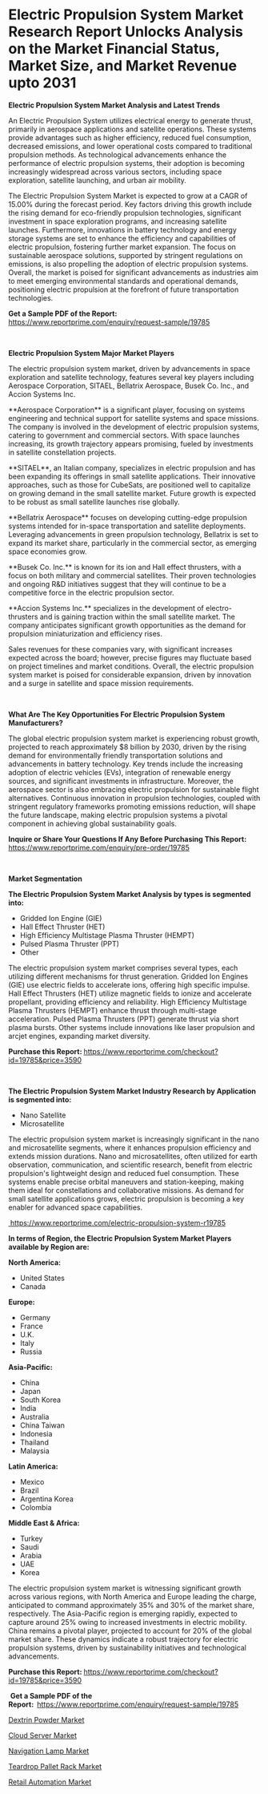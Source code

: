 <p><h1>Electric Propulsion System Market Research Report Unlocks Analysis on the Market Financial Status, Market Size, and Market Revenue upto 2031</h1></p><p><strong>Electric Propulsion System Market Analysis and Latest Trends</strong></p>
<p><p>An Electric Propulsion System utilizes electrical energy to generate thrust, primarily in aerospace applications and satellite operations. These systems provide advantages such as higher efficiency, reduced fuel consumption, decreased emissions, and lower operational costs compared to traditional propulsion methods. As technological advancements enhance the performance of electric propulsion systems, their adoption is becoming increasingly widespread across various sectors, including space exploration, satellite launching, and urban air mobility.</p><p>The Electric Propulsion System Market is expected to grow at a CAGR of 15.00% during the forecast period. Key factors driving this growth include the rising demand for eco-friendly propulsion technologies, significant investment in space exploration programs, and increasing satellite launches. Furthermore, innovations in battery technology and energy storage systems are set to enhance the efficiency and capabilities of electric propulsion, fostering further market expansion. The focus on sustainable aerospace solutions, supported by stringent regulations on emissions, is also propelling the adoption of electric propulsion systems. Overall, the market is poised for significant advancements as industries aim to meet emerging environmental standards and operational demands, positioning electric propulsion at the forefront of future transportation technologies.</p></p>
<p><strong>Get a Sample PDF of the Report:&nbsp;</strong> <a href="https://www.reportprime.com/enquiry/request-sample/19785?utm_campaign=116&utm_medium=2&utm_source=Github&utm_content=ia&utm_term=02122024&utm_id=electric-propulsion-system">https://www.reportprime.com/enquiry/request-sample/19785</a></p>
<p>&nbsp;</p>
<p><strong>Electric Propulsion System Major Market Players</strong></p>
<p><p>The electric propulsion system market, driven by advancements in space exploration and satellite technology, features several key players including Aerospace Corporation, SITAEL, Bellatrix Aerospace, Busek Co. Inc., and Accion Systems Inc.</p><p>**Aerospace Corporation** is a significant player, focusing on systems engineering and technical support for satellite systems and space missions. The company is involved in the development of electric propulsion systems, catering to government and commercial sectors. With space launches increasing, its growth trajectory appears promising, fueled by investments in satellite constellation projects.</p><p>**SITAEL**, an Italian company, specializes in electric propulsion and has been expanding its offerings in small satellite applications. Their innovative approaches, such as those for CubeSats, are positioned well to capitalize on growing demand in the small satellite market. Future growth is expected to be robust as small satellite launches rise globally.</p><p>**Bellatrix Aerospace** focuses on developing cutting-edge propulsion systems intended for in-space transportation and satellite deployments. Leveraging advancements in green propulsion technology, Bellatrix is set to expand its market share, particularly in the commercial sector, as emerging space economies grow.</p><p>**Busek Co. Inc.** is known for its ion and Hall effect thrusters, with a focus on both military and commercial satellites. Their proven technologies and ongoing R&D initiatives suggest that they will continue to be a competitive force in the electric propulsion sector.</p><p>**Accion Systems Inc.** specializes in the development of electro-thrusters and is gaining traction within the small satellite market. The company anticipates significant growth opportunities as the demand for propulsion miniaturization and efficiency rises.</p><p>Sales revenues for these companies vary, with significant increases expected across the board; however, precise figures may fluctuate based on project timelines and market conditions. Overall, the electric propulsion system market is poised for considerable expansion, driven by innovation and a surge in satellite and space mission requirements.</p></p>
<p>&nbsp;</p>
<p><strong>What Are The Key Opportunities For Electric Propulsion System Manufacturers?</strong></p>
<p><p>The global electric propulsion system market is experiencing robust growth, projected to reach approximately $8 billion by 2030, driven by the rising demand for environmentally friendly transportation solutions and advancements in battery technology. Key trends include the increasing adoption of electric vehicles (EVs), integration of renewable energy sources, and significant investments in infrastructure. Moreover, the aerospace sector is also embracing electric propulsion for sustainable flight alternatives. Continuous innovation in propulsion technologies, coupled with stringent regulatory frameworks promoting emissions reduction, will shape the future landscape, making electric propulsion systems a pivotal component in achieving global sustainability goals.</p></p>
<p><strong>Inquire or Share Your Questions If Any Before Purchasing This Report:</strong> <a href="https://www.reportprime.com/enquiry/pre-order/19785?utm_campaign=116&utm_medium=2&utm_source=Github&utm_content=ia&utm_term=02122024&utm_id=electric-propulsion-system">https://www.reportprime.com/enquiry/pre-order/19785</a></p>
<p>&nbsp;</p>
<p><strong>Market Segmentation</strong></p>
<p><strong>The Electric Propulsion System Market Analysis by types is segmented into:</strong></p>
<p><ul><li>Gridded Ion Engine (GIE)</li><li>Hall Effect Thruster (HET)</li><li>High Efficiency Multistage Plasma Thruster (HEMPT)</li><li>Pulsed Plasma Thruster (PPT)</li><li>Other</li></ul></p>
<p><p>The electric propulsion system market comprises several types, each utilizing different mechanisms for thrust generation. Gridded Ion Engines (GIE) use electric fields to accelerate ions, offering high specific impulse. Hall Effect Thrusters (HET) utilize magnetic fields to ionize and accelerate propellant, providing efficiency and reliability. High Efficiency Multistage Plasma Thrusters (HEMPT) enhance thrust through multi-stage acceleration. Pulsed Plasma Thrusters (PPT) generate thrust via short plasma bursts. Other systems include innovations like laser propulsion and arcjet engines, expanding market diversity.</p></p>
<p><strong>Purchase this Report:&nbsp;</strong><a href="https://www.reportprime.com/checkout?id=19785&price=3590&utm_campaign=116&utm_medium=2&utm_source=Github&utm_content=ia&utm_term=02122024&utm_id=electric-propulsion-system">https://www.reportprime.com/checkout?id=19785&price=3590</a></p>
<p>&nbsp;</p>
<p><strong>The Electric Propulsion System Market Industry Research by Application is segmented into:</strong></p>
<p><ul><li>Nano Satellite</li><li>Microsatellite</li></ul></p>
<p><p>The electric propulsion system market is increasingly significant in the nano and microsatellite segments, where it enhances propulsion efficiency and extends mission durations. Nano and microsatellites, often utilized for earth observation, communication, and scientific research, benefit from electric propulsion's lightweight design and reduced fuel consumption. These systems enable precise orbital maneuvers and station-keeping, making them ideal for constellations and collaborative missions. As demand for small satellite applications grows, electric propulsion is becoming a key enabler for advanced space capabilities.</p></p>
<p><a href="https://www.reportprime.com/electric-propulsion-system-r19785?utm_campaign=116&utm_medium=2&utm_source=Github&utm_content=ia&utm_term=02122024&utm_id=electric-propulsion-system">&nbsp;https://www.reportprime.com/electric-propulsion-system-r19785</a></p>
<p><strong>In terms of Region, the Electric Propulsion System Market Players available by Region are:</strong></p>
<p>
    <p> <strong> North America: </strong>
        <ul>
            <li>United States</li>
            <li>Canada</li>
        </ul>
        </p> 
    <p> <strong> Europe: </strong>
        <ul>
            <li>Germany</li>
            <li>France</li>
            <li>U.K.</li>
            <li>Italy</li>
            <li>Russia</li>
        </ul>
        </p> 
    <p> <strong> Asia-Pacific: </strong>
        <ul>
            <li>China</li>
            <li>Japan</li>
            <li>South Korea</li>
            <li>India</li>
            <li>Australia</li>
            <li>China Taiwan</li>
            <li>Indonesia</li>
            <li>Thailand</li>
            <li>Malaysia</li>
        </ul>
        </p> 
    <p> <strong> Latin America: </strong>
        <ul>
            <li>Mexico</li>
            <li>Brazil</li>
            <li>Argentina Korea</li>
            <li>Colombia</li>
        </ul>
        </p> 
    <p> <strong> Middle East & Africa: </strong>
        <ul>
            <li>Turkey</li>
            <li>Saudi</li>
            <li>Arabia</li>
            <li>UAE</li>
            <li>Korea</li>
        </ul>
    </p>
    </p>
<p><p>The electric propulsion system market is witnessing significant growth across various regions, with North America and Europe leading the charge, anticipated to command approximately 35% and 30% of the market share, respectively. The Asia-Pacific region is emerging rapidly, expected to capture around 25% owing to increased investments in electric mobility. China remains a pivotal player, projected to account for 20% of the global market share. These dynamics indicate a robust trajectory for electric propulsion systems, driven by sustainability initiatives and technological advancements.</p></p>
<p><strong>Purchase this Report: </strong><a href="https://www.reportprime.com/checkout?id=19785&price=3590&utm_campaign=116&utm_medium=2&utm_source=Github&utm_content=ia&utm_term=02122024&utm_id=electric-propulsion-system">https://www.reportprime.com/checkout?id=19785&price=3590</a></p>
<p>&nbsp;<strong>Get a Sample PDF of the Report:&nbsp;&nbsp;</strong><a href="https://www.reportprime.com/enquiry/request-sample/19785?utm_campaign=116&utm_medium=2&utm_source=Github&utm_content=ia&utm_term=02122024&utm_id=electric-propulsion-system">https://www.reportprime.com/enquiry/request-sample/19785</a></p>
<p><strong></strong></p>
<p><p><a href="https://issuu.com/reportprime-2/docs/dextrin-powder-market-size-2030.pptx?utm_campaign=116&utm_medium=2&utm_source=Github&utm_content=ia&utm_term=02122024&utm_id=electric-propulsion-system">Dextrin Powder Market</a></p><p><a href="https://github.com/flnordan65e0/Market-Research-Report-List-1/blob/main/cloud-server-market.md?utm_campaign=116&utm_medium=2&utm_source=Github&utm_content=ia&utm_term=02122024&utm_id=electric-propulsion-system">Cloud Server Market</a></p><p><a href="https://www.linkedin.com/pulse/future-navigation-lamp-market-trends-revenue-forecast-anticipated-jatee?utm_campaign=116&utm_medium=2&utm_source=Github&utm_content=ia&utm_term=02122024&utm_id=electric-propulsion-system">Navigation Lamp Market</a></p><p><a href="https://www.linkedin.com/pulse/overview-teardrop-pallet-rack-market-2024-2031-size-zbxbe?utm_campaign=116&utm_medium=2&utm_source=Github&utm_content=ia&utm_term=02122024&utm_id=electric-propulsion-system">Teardrop Pallet Rack Market</a></p><p><a href="https://github.com/lindaopodray/Market-Research-Report-List-1/blob/main/retail-automation-market.md?utm_campaign=116&utm_medium=2&utm_source=Github&utm_content=ia&utm_term=02122024&utm_id=electric-propulsion-system">Retail Automation Market</a></p></p>
